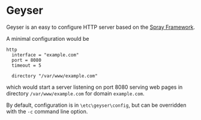 Geyser
======

Geyser is an easy to configure HTTP server based on the [Spray Framework](http://spray.io).

A minimal configuration would be

	http
	  interface = "example.com"
	  port = 8080
	  timeout = 5

	  directory "/var/www/example.com"

which would start a server listening on port 8080 serving web pages in directory `/var/www/example.com` for domain `example.com`.

By default, configuration is in `\etc\geyser\config`, but can be overridden with the `-c` command line option.